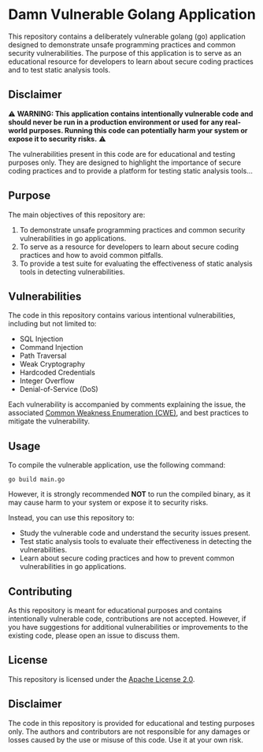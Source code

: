 # Damn Vulnerable Golang Application

This repository contains a deliberately vulnerable golang (go) application designed to demonstrate unsafe programming practices and common security vulnerabilities. The purpose of this application is to serve as an educational resource for developers to learn about secure coding practices and to test static analysis tools.

## Disclaimer

:warning: **WARNING: This application contains intentionally vulnerable code and should never be run in a production environment or used for any real-world purposes. Running this code can potentially harm your system or expose it to security risks.** :warning:

The vulnerabilities present in this code are for educational and testing purposes only. They are designed to highlight the importance of secure coding practices and to provide a platform for testing static analysis tools...

## Purpose

The main objectives of this repository are:

1. To demonstrate unsafe programming practices and common security vulnerabilities in go applications.
2. To serve as a resource for developers to learn about secure coding practices and how to avoid common pitfalls.
3. To provide a test suite for evaluating the effectiveness of static analysis tools in detecting vulnerabilities.

## Vulnerabilities

The code in this repository contains various intentional vulnerabilities, including but not limited to:

- SQL Injection
- Command Injection
- Path Traversal
- Weak Cryptography
- Hardcoded Credentials
- Integer Overflow
- Denial-of-Service (DoS)

Each vulnerability is accompanied by comments explaining the issue, the associated [Common Weakness Enumeration (CWE)](https://cwe.mitre.org/), and best practices to mitigate the vulnerability.

## Usage

To compile the vulnerable application, use the following command:

```shell
go build main.go
```

However, it is strongly recommended **NOT** to run the compiled binary, as it may cause harm to your system or expose it to security risks.

Instead, you can use this repository to:

- Study the vulnerable code and understand the security issues present.
- Test static analysis tools to evaluate their effectiveness in detecting the vulnerabilities.
- Learn about secure coding practices and how to prevent common vulnerabilities in go applications.

## Contributing

As this repository is meant for educational purposes and contains intentionally vulnerable code, contributions are not accepted. However, if you have suggestions for additional vulnerabilities or improvements to the existing code, please open an issue to discuss them.

## License

This repository is licensed under the [Apache License 2.0](LICENSE).

## Disclaimer

The code in this repository is provided for educational and testing purposes only. The authors and contributors are not responsible for any damages or losses caused by the use or misuse of this code. Use it at your own risk.
